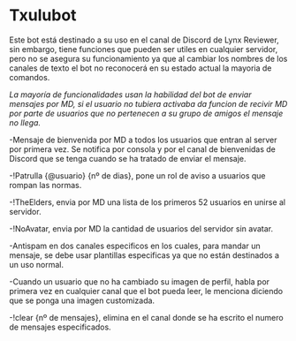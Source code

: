 # Txulubot

Este bot está destinado a su uso en el canal de Discord de Lynx Reviewer, sin embargo, tiene funciones que pueden ser utiles en cualquier servidor, pero no se asegura su funcionamiento ya que al cambiar los nombres de los canales de texto el bot no reconocerá en su estado actual la mayoria de comandos.

*La mayoría de funcionalidades usan la habilidad del bot de enviar mensajes por MD, si el usuario no tubiera activaba da funcion de recivir MD por parte de usuarios que no pertenecen a su grupo de amigos el mensaje no llega.*

-Mensaje de bienvenida por MD a todos los usuarios que entran al server por primera vez. Se notifica por consola y por el canal de bienvenidas de Discord que se tenga cuando se ha tratado de enviar el mensaje.

-!Patrulla {@usuario} {nº de dias}, pone un rol de aviso a usuarios que rompan las normas.

-!TheElders, envia por MD una lista de los primeros 52 usuarios en unirse al servidor.

-!NoAvatar, envia por MD la cantidad de usuarios del servidor sin avatar.

-Antispam en dos canales especificos en los cuales, para mandar un mensaje, se debe usar plantillas especificas ya que no están destinados a un uso normal.

-Cuando un usuario que no ha cambiado su imagen de perfil, habla por primera vez en cualquier canal que el bot pueda leer, le menciona diciendo que se ponga una imagen customizada.

-!clear {nº de mensajes}, elimina en el canal donde se ha escrito el numero de mensajes especificados.
